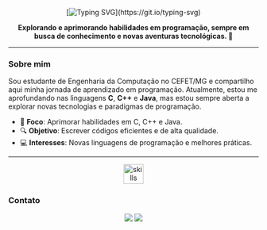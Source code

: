 <div align="center">

[![Typing SVG](https://readme-typing-svg.herokuapp.com?font=Fira+Code&size=24&pause=1000&color=4CB050&center=true&vCenter=true&width=500&lines=Bem-vindo+ao+meu+repositório!)](https://git.io/typing-svg)

**Explorando e aprimorando habilidades em programação, sempre em busca de conhecimento e novas aventuras tecnológicas. 🚀**

</div>

---


### Sobre mim
Sou estudante de Engenharia da Computação no CEFET/MG e compartilho aqui minha jornada de aprendizado em programação. Atualmente, estou me aprofundando nas linguagens **C**, **C++** e **Java**, mas estou sempre aberta a explorar novas tecnologias e paradigmas de programação.

- 🌱 **Foco**: Aprimorar habilidades em C, C++ e Java.
- 🔍 **Objetivo**: Escrever códigos eficientes e de alta qualidade.
- 💻 **Interesses**: Novas linguagens de programação e melhores práticas.

---

<div align="center">
  <img src="https://skillicons.dev/icons?i=c,cpp,java,python,html,css" height="40" alt="skills" />
</div>



### Contato

<div align="center">
  <a href="https://instagram.com/mairaallacerda" target="_blank"><img loading="lazy" src="https://img.shields.io/badge/-Instagram-%23E4405F?style=for-the-badge&logo=instagram&logoColor=white" target="_blank"></a>
  <a href = "mailto:mairaallacerd@gmail.com"><img loading="lazy" src="https://img.shields.io/badge/Gmail-D14836?style=for-the-badge&logo=gmail&logoColor=white" target="_blank"></a>
</div>
